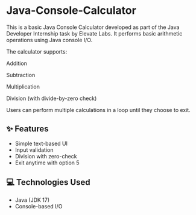 # Java-Console-Calculator
This is a basic Java Console Calculator developed as part of the Java Developer Internship task by Elevate Labs. It performs basic arithmetic operations using Java console I/O.

The calculator supports:

Addition

Subtraction

Multiplication

Division (with divide-by-zero check)

Users can perform multiple calculations in a loop until they choose to exit.

## ✨ Features
- Simple text-based UI
- Input validation
- Division with zero-check
- Exit anytime with option 5

## 💻 Technologies Used
- Java (JDK 17)
- Console-based I/O
  
